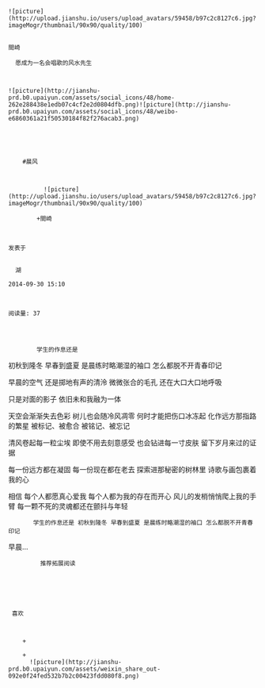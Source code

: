 
    
  
    ![picture](http://upload.jianshu.io/users/upload_avatars/59458/b97c2c8127c6.jpg?imageMogr/thumbnail/90x90/quality/100)
    

    間崎
  
      愿成为一名会唱歌的风水先生

  
  
    ![picture](http://jianshu-prd.b0.upaiyun.com/assets/social_icons/48/home-262e288438e1edb07c4cf2e2d0804dfb.png)![picture](http://jianshu-prd.b0.upaiyun.com/assets/social_icons/48/weibo-e6860361a21f50530184f82f276acab3.png)
  


    
      
        #晨风
        
          
            
              ![picture](http://upload.jianshu.io/users/upload_avatars/59458/b97c2c8127c6.jpg?imageMogr/thumbnail/90x90/quality/100)
            
            +間崎
        
        
    
    发表于 

    
      湖

    2014-09-30 15:10

    

    阅读量: 37
  


        
            学生的作息还是
初秋到隆冬
早春到盛夏
是晨练时略潮湿的袖口
怎么都脱不开青春印记

  早晨的空气
还是掷地有声的清泠
微微张合的毛孔
还在大口大口地呼吸

  只是对面的影子
依旧未和我融为一体

  天空会渐渐失去色彩
树儿也会随冷风凋零
何时才能把伤口冰冻起
化作远方那指路的繁星
被标记、被愈合
被铭记、被忘记

  清风卷起每一粒尘埃
即使不用去刻意感受
也会钻进每一寸皮肤
留下岁月来过的证据

  每一份远方都在凝固
每一份现在都在老去
探索进那秘密的树林里
诗歌与画包裹着我的心

  相信
每个人都愿真心爱我
每个人都为我的存在而开心
风儿的发梢悄悄爬上我的手臂
每一颗不死的灵魂都还在颤抖与年轻


        
           学生的作息还是 初秋到隆冬 早春到盛夏 是晨练时略潮湿的袖口 怎么都脱不开青春印记 
 早晨...
      
    
    
      
      
      
          
             推荐拓展阅读
        
      
    
    
      
          
     喜欢

      
      
        +
                  
        +
          ![picture](http://jianshu-prd.b0.upaiyun.com/assets/weixin_share_out-092e0f24fed532b7b2c00423fdd080f8.png)
        
      
    
  


